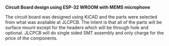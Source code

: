 **Circuit Board design using ESP-32 WROOM with MEMS microphone**

The circuit board was designed using KiCAD and the parts were selected from what was available at JLCPCB.  The intent is that all of the parts will be surface mount except for the headers which will be through hole and optional.  JLCPCB will do single sided SMT assembly and only charge for the price of the components.
